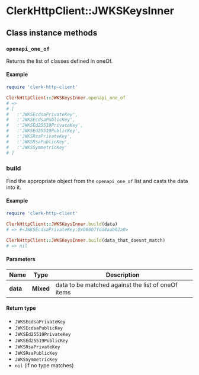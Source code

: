 # ClerkHttpClient::JWKSKeysInner

## Class instance methods

### `openapi_one_of`

Returns the list of classes defined in oneOf.

#### Example

```ruby
require 'clerk-http-client'

ClerkHttpClient::JWKSKeysInner.openapi_one_of
# =>
# [
#   :'JWKSEcdsaPrivateKey',
#   :'JWKSEcdsaPublicKey',
#   :'JWKSEd25519PrivateKey',
#   :'JWKSEd25519PublicKey',
#   :'JWKSRsaPrivateKey',
#   :'JWKSRsaPublicKey',
#   :'JWKSSymmetricKey'
# ]
```

### build

Find the appropriate object from the `openapi_one_of` list and casts the data into it.

#### Example

```ruby
require 'clerk-http-client'

ClerkHttpClient::JWKSKeysInner.build(data)
# => #<JWKSEcdsaPrivateKey:0x00007fdd4aab02a0>

ClerkHttpClient::JWKSKeysInner.build(data_that_doesnt_match)
# => nil
```

#### Parameters

| Name | Type | Description |
| ---- | ---- | ----------- |
| **data** | **Mixed** | data to be matched against the list of oneOf items |

#### Return type

- `JWKSEcdsaPrivateKey`
- `JWKSEcdsaPublicKey`
- `JWKSEd25519PrivateKey`
- `JWKSEd25519PublicKey`
- `JWKSRsaPrivateKey`
- `JWKSRsaPublicKey`
- `JWKSSymmetricKey`
- `nil` (if no type matches)

